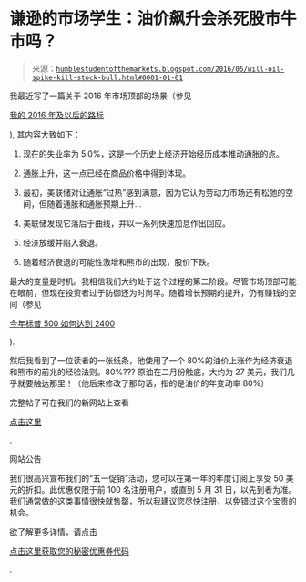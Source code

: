 <!--yml

分类：未分类

日期：2024-05-18 03:06:55

-->

# 谦逊的市场学生：油价飙升会杀死股市牛市吗？

> 来源：[`humblestudentofthemarkets.blogspot.com/2016/05/will-oil-spike-kill-stock-bull.html#0001-01-01`](https://humblestudentofthemarkets.blogspot.com/2016/05/will-oil-spike-kill-stock-bull.html#0001-01-01)

我最近写了一篇关于 2016 年市场顶部的场景（参见

[我的 2016 年及以后的路标](https://humblestudentofthemarkets.com/2016/04/17/my-roadmap-for-2016-and-beyond/)

), 其内容大致如下：

1.  现在的失业率为 5.0%，这是一个历史上经济开始经历成本推动通胀的点。

1.  通胀上升，这一点已经在商品价格中得到体现。

1.  最初，美联储对让通胀“过热”感到满意，因为它认为劳动力市场还有松弛的空间，但随着通胀和通胀预期上升...

1.  美联储发现它落后于曲线，并以一系列快速加息作出回应。

1.  经济放缓并陷入衰退。

1.  随着经济衰退的可能性激增和熊市的出现，股价下跌。

最大的变量是时机。我相信我们大约处于这个过程的第二阶段。尽管市场顶部可能在眼前，但现在投资者过于防御还为时尚早。随着增长预期的提升，仍有赚钱的空间（参见

[今年标普 500 如何达到 2400](https://humblestudentofthemarkets.com/2016/04/24/how-the-sp-500-could-get-to-2400-this-year/)

).

然后我看到了一位读者的一张纸条，他使用了一个 80%的油价上涨作为经济衰退和熊市的前兆的经验法则。80%??? 原油在二月份触底，大约为 27 美元，我们几乎就要触达那里！（他后来修改了那句话，指的是油价的年变动率 80%）

完整帖子可在我们的新网站上查看

[点击这里](https://humblestudentofthemarkets.com/2016/05/02/will-an-oil-spike-kill-the-market-bull/)

.

网站公告

我们很高兴宣布我们的“五一促销”活动，您可以在第一年的年度订阅上享受 50 美元的折扣。此优惠仅限于前 100 名注册用户，或直到 5 月 31 日，以先到者为准。我们通常做的这类事情很快就售罄，所以我建议您尽快注册，以免错过这个宝贵的机会。

欲了解更多详情，请点击

[点击这里获取您的秘密优惠券代码](https://humblestudentofthemarkets.com/saleinmay)

.
